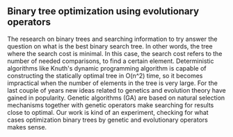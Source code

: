 ## Binary tree optimization using evolutionary operators
The research on binary trees and searching information to try answer the question on what is the best binary search tree. In other words, the tree where the search cost is minimal. In this case, the search cost refers to the number of needed comparisons, to find a certain element. Deterministic algorithms like Knuth's dynamic programming algorithm is capable of constructing the statically optimal tree in O(n^2) time, so it becomes impractical when the number of elements in the tree is very large. For the last couple of years new ideas related to genetics and evolution theory have gained in popularity. Genetic algorithms (GA) are based on natural selection mechanisms together with genetic operators make searching for results close to optimal. Our work is kind of an experiment, checking for what cases optimization binary trees by genetic and evolutionary operators makes sense.
